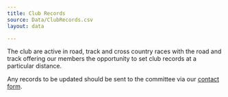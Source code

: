 ```yaml
---
title: Club Records
source: Data/ClubRecords.csv
layout: data

---
```


<p>The club are active in road, track and cross country races with the road and track offering our members the opportunity to set club records at a particular distance.</p>

<p>Any records to be updated should be sent to the committee via our <a href="/pages/contact">contact form</a>.</p>
